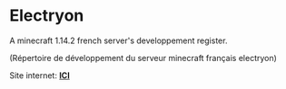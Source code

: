 # Electryon
A minecraft 1.14.2 french server's developpement register.

(Répertoire de développement du serveur minecraft français electryon)

Site internet:  [**ICI**](https://www.electryon-mc.fr)
